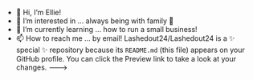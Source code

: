 - 👋 Hi, I’m Ellie!
- 👀 I’m interested in ... always being with family 🤍
- 🌱 I’m currently learning ... how to run a small business!
- 📫 How to reach me ... by email! 
Lashedout24/Lashedout24 is a ✨ special ✨ repository because its `README.md` (this file) appears on your GitHub profile.
You can click the Preview link to take a look at your changes.
--->
